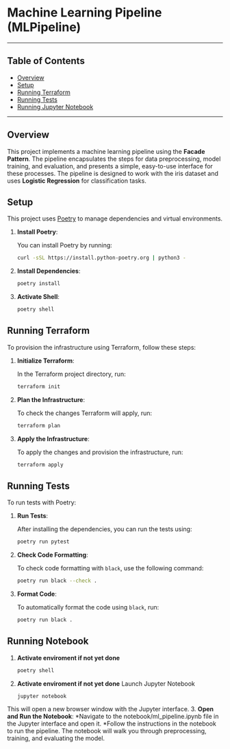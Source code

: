 
# Machine Learning Pipeline (MLPipeline)

---

## Table of Contents

- [Overview](#overview)
- [Setup](#setup)
- [Running Terraform](#running-terraform)
- [Running Tests](#running-tests)
- [Running Jupyter Notebook](#running-notebook)

---

## Overview

This project implements a machine learning pipeline using the **Facade Pattern**. The pipeline encapsulates the steps for data preprocessing, model training, and evaluation, and presents a simple, easy-to-use interface for these processes. The pipeline is designed to work with the iris dataset and uses **Logistic Regression** for classification tasks.

## Setup

This project uses [Poetry](https://python-poetry.org/) to manage dependencies and virtual environments.

1. **Install Poetry**:

   You can install Poetry by running:

   ```bash
   curl -sSL https://install.python-poetry.org | python3 -
   ```

2. **Install Dependencies**:
    ```bash
    poetry install
    ```
2. **Activate Shell**:
    ```bash
    poetry shell
    ```

## Running Terraform

To provision the infrastructure using Terraform, follow these steps:

1. **Initialize Terraform**:

    In the Terraform project directory, run:

    ```bash
    terraform init
    ```

2. **Plan the Infrastructure**:

    To check the changes Terraform will apply, run:

    ```bash
    terraform plan
    ```

3. **Apply the Infrastructure**:

    To apply the changes and provision the infrastructure, run:

    ```bash
    terraform apply
    ```

## Running Tests

To run tests with Poetry:

1. **Run Tests**:

    After installing the dependencies, you can run the tests using:

    ```bash
    poetry run pytest
    ```

2. **Check Code Formatting**:

    To check code formatting with `black`, use the following command:

    ```bash
    poetry run black --check .
    ```

3. **Format Code**:

    To automatically format the code using `black`, run:

    ```bash
    poetry run black .
    ```

## Running Notebook

1. **Activate enviroment if not yet done**
    ```bash
    poetry shell
    ```

2. **Activate enviroment if not yet done**
Launch Jupyter Notebook

    ```bash
    jupyter notebook
    ```

This will open a new browser window with the Jupyter interface.
3. **Open and Run the Notebook**:
    *Navigate to the notebook/ml_pipeline.ipynb file in the Jupyter interface and open it.
    *Follow the instructions in the notebook to run the pipeline. The notebook will walk you through preprocessing, training, and evaluating the model.